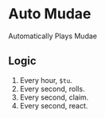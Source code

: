 # Auto Mudae

Automatically Plays Mudae

## Logic

1. Every hour, `$tu`.
2. Every second, rolls.
3. Every second, claim.
3. Every second, react.
